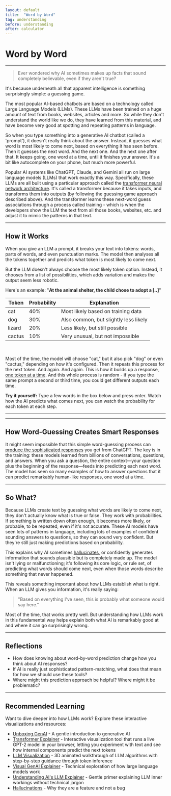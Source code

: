 ```yaml
---
layout: default
title:  "Word by Word"
tag: understanding
before: understanding
after: calculator
---
```


# Word by Word

---

> Ever wondered why AI sometimes makes up facts that sound completely believable, even if they aren't true?

It's because underneath all that apparent intelligence is something surprisingly simple: a guessing game.

The most popular AI-based chatbots are based on a technology called Large Language Models (LLMs). These LLMs have been trained on a huge amount of text from books, websites, articles and more. So while they don't understand the world like we do, they have learned from this material, and have become very good at spotting and repeating patterns in language.

So when you type something into a generative AI chatbot (called a 'prompt'), it doesn't really think about the answer. Instead, it guesses what word is most likely to come next, based on everything it has seen before. Then it guesses the next word. And the next one. And the next one after that. It keeps going, one word at a time, until it finishes your answer. It's a bit like autocomplete on your phone, but much more powerful.

Popular AI systems like ChatGPT, Claude, and Gemini all run on large language models (LLMs) that work exactly this way. Specifically, these LLMs are all built using a particular approach called the [transformer neural network architecture](https://poloclub.github.io/transformer-explainer/). It's called a transformer because it takes inputs, and transforms them into outputs (by following the guessing game approach described above). And the transformer learns these next-word guess associations through a process called training - which is when the developers show the LLM the text from all those books, websites, etc. and adjust it to mimic the patterns in that text.

---

## How it Works

When you give an LLM a prompt, it breaks your text into tokens: words, parts of words, and even punctuation marks. The model then analyses all the tokens together and predicts what token is most likely to come next.

But the LLM doesn't always choose the most likely token option. Instead, it chooses from a list of possibilities, which adds variation and makes the output seem less robotic.

Here's an example: "**At the animal shelter, the child chose to adopt a [..]**"

| Token  | Probability | Explanation                        |
|--------|-------------|-----------------------------------|
| cat    | 40%         | Most likely based on training data |
| dog    | 30%         | Also common, but slightly less likely |
| lizard | 20%         | Less likely, but still possible    |
| cactus | 10%         | Very unusual, but not impossible   |

<br>

Most of the time, the model will choose "cat," but it also pick "dog" or even "cactus," depending on how it's configured. Then it repeats this process for the next token. And again. And again. This is how it builds up a response, [one token at a time](https://bbycroft.net/llm). And this whole process is random - if you type the same prompt a second or third time, you could get different outputs each time.

**Try it yourself:** Type a few words in the box below and press enter. Watch how the AI predicts what comes next, you can watch the probability for each token at each step.

---

<script
	type="module"
	src="https://gradio.s3-us-west-2.amazonaws.com/5.23.3/gradio.js"
></script>

<gradio-app src="https://willsh1997-next-token-predictor.hf.space"></gradio-app>


---

## How Word-Guessing Creates Smart Responses

It might seem impossible that this simple word-guessing process can [produce the sophisticated responses](https://www.understandingai.org/p/large-language-models-explained-with) you get from ChatGPT. The key is in the training: these models learned from billions of conversations, questions, and answers. When you ask a question, the entire context—your question plus the beginning of the response—feeds into predicting each next word. The model has seen so many examples of how to answer questions that it can predict remarkably human-like responses, one word at a time.

---

## So What?

Because LLMs create text by guessing what words are likely to come next, they don't actually know what is true or false. They work with probabilities. If something is written down often enough, it becomes more likely, or probable, to be repeated, even if it's not accurate. These AI models have seen lots of patterns in language, including lots of examples of confident sounding answers to questions, so they can sound very confident. But they're still just making predictions based on probability.

This explains why AI sometimes [hallucinates](https://casmi.northwestern.edu/news/articles/2024/the-hallucination-problem-a-feature-not-a-bug.html), or confidently generates information that sounds plausible but is completely made up. The model isn't lying or malfunctioning; it's following its core logic, or rule set, of predicting what words should come next, even when those words describe something that never happened.

This reveals something important about how LLMs establish what is right. When an LLM gives you information, it's really saying:

> "Based on everything I've seen, this is probably what someone would say here."

Most of the time, that works pretty well. But understanding how LLMs work in this fundamental way helps explain both what AI is remarkably good at and where it can go surprisingly wrong.

---

## Reflections

- How does knowing about word-by-word prediction change how you think about AI responses?
- If AI is really just sophisticated pattern-matching, what does that mean for how we should use these tools?
- Where might this prediction approach be helpful? Where might it be problematic?

---

## Recommended Learning

Want to dive deeper into how LLMs work? Explore these interactive visualizations and resources:

- [Unboxing GenAI](https://research.qut.edu.au/genailab/projects/unboxing-genai/) - A gentle introduction to generative AI
- [Transformer Explainer](https://poloclub.github.io/transformer-explainer/) - Interactive visualization tool that runs a live GPT-2 model in your browser, letting you experiment with text and see how internal components predict the next tokens
- [LLM Visualization](https://bbycroft.net/llm) - 3D animated walkthrough of LLM algorithms with step-by-step guidance through token inference
- [Visual GenAI Explainer](https://ig.ft.com/generative-ai/) - Technical exploration of how large language models work
- [Understanding AI's LLM Explainer](https://www.understandingai.org/p/large-language-models-explained-with) - Gentle primer explaining LLM inner workings without technical jargon
- [Hallucinations](https://www.anthropic.com/news/claude-character) - Why they are a feature and not a bug